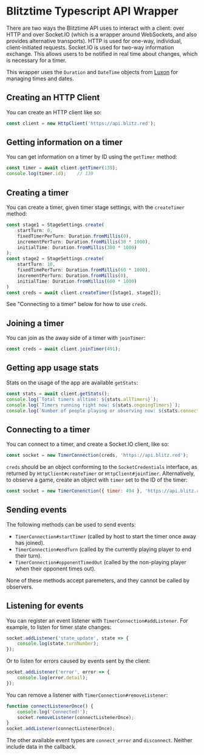 # Blitztime Typescript API Wrapper

There are two ways the Blitztime API uses to interact with a client: over HTTP and over Socket.IO (which is a wrapper around WebSockets, and also provides alternative transports). HTTP is used for one-way, individual, client-initiated requests. Socket.IO is used for two-way information exchange. This allows users to be notified in real time about changes, which is necessary for a timer.

This wrapper uses the `Duration` and `DateTime` objects from [Luxon](https://moment.github.io/luxon/) for managing times and dates.

## Creating an HTTP Client

You can create an HTTP client like so:
```js
const client = new HttpClient('https://api.blitz.red');
```

## Getting information on a timer

You can get information on a timer by ID using the `getTimer` method:
```js
const timer = await client.getTimer(139);
console.log(timer.id);    // 139
```

## Creating a timer

You can create a timer, given timer stage settings, with the `createTimer` method:
```js
const stage1 = StageSettings.create(
    startTurn: 0,
    fixedTimerPerTurn: Duration.fromMillis(0),
    incrementPerTurn: Duration.fromMillis(30 * 1000),
    initialTime: Duration.fromMillis(300 * 1000)
);
const stage2 = StageSettings.create(
    startTurn: 10,
    fixedTimePerTurn: Duration.fromMillis(60 * 1000),
    incrementPerTurn: Duration.fromMillis(0),
    initialTime: Duration.fromMillis(600 * 1000)
)
const creds = await client.createTimer([stage1, stage2]);
```
See "Connecting to a timer" below for how to use `creds`.

## Joining a timer

You can join as the away side of a timer with `joinTimer`:
```js
const creds = await client.joinTimer(491);
```

## Getting app usage stats

Stats on the usage of the app are available `getStats`:
```js
const stats = await client.getStats();
console.log(`Total timers alltime: ${stats.allTimers}`);
console.log(`Timers running right now: ${stats.ongoingTimers}`);
console.log(`Number of people playing or observing now: ${stats.connected}`);
```

## Connecting to a timer

You can connect to a timer, and create a Socket.IO client, like so:
```js
const socket = new TimerConnection(creds, 'https://api.blitz.red');
```
`creds` should be an object conforming to the `SocketCredentials` interface, as returned by `HttpClient#createTimer` or `HttpClient#joinTimer`. Alternatively, to observe a game, create an object with `timer` set to the ID of the timer:
```js
const socket = new TimerConenction({ timer: 494 }, 'https://api.blitz.red');
```

## Sending events

The following methods can be used to send events:
- `TimerConnection#startTimer` (called by host to start the timer once away has joined).
- `TimerConnection#endTurn` (called by the currently playing player to end their turn).
- `TimerConnection#opponentTimedOut` (called by the non-playing player when their opponent times out).

None of these methods accept paremeters, and they cannot be called by observers.

## Listening for events

You can register an event listener with `TimerConnection#addListener`. For example, to listen for timer state changes:
```js
socket.addListener('state_update', state => {
    console.log(state.turnNumber);
});
```
Or to listen for errors caused by events sent by the client:
```js
socket.addListener('error', error => {
    console.log(error.detail);
});
```
You can remove a listener with `TimerConnection#removeListener`:
```js
function connectListenerOnce() {
    console.log('Connected!');
    socket.removeListener(connectListenerOnce);
}
socket.addListener(connectListenerOnce);
```
The other available event types are `connect_error` and `disconnect`. Neither include data in the callback.
